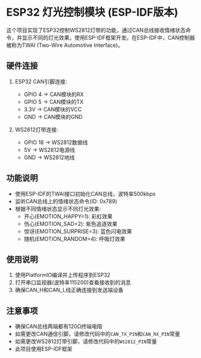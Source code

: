# ESP32 灯光控制模块 (ESP-IDF版本)

这个项目实现了ESP32控制WS2812灯带的功能，通过CAN总线接收情绪状态命令，并显示不同的灯光效果。使用ESP-IDF框架开发。在ESP-IDF中，CAN控制器被称为TWAI (Two-Wire Automotive Interface)。

## 硬件连接

1. ESP32 CAN引脚连接:
   - GPIO 4 -> CAN模块的RX
   - GPIO 5 -> CAN模块的TX
   - 3.3V -> CAN模块的VCC
   - GND -> CAN模块的GND

2. WS2812灯带连接:
   - GPIO 18 -> WS2812数据线
   - 5V -> WS2812电源线
   - GND -> WS2812地线

## 功能说明

- 使用ESP-IDF的TWAI接口初始化CAN总线，波特率500kbps
- 监听CAN总线上的情绪状态命令(ID: 0x789)
- 根据不同情绪状态显示不同灯光效果:
  - 开心(EMOTION_HAPPY=1): 彩虹效果
  - 伤心(EMOTION_SAD=2): 紫色追逐效果
  - 惊讶(EMOTION_SURPRISE=3): 蓝色闪电效果
  - 随机(EMOTION_RANDOM=4): 呼吸灯效果

## 使用说明

1. 使用PlatformIO编译并上传程序到ESP32
2. 打开串口监视器(波特率115200)查看接收到的消息
3. 确保CAN_H和CAN_L线正确连接到发送端设备

## 注意事项

- 确保CAN总线两端都有120Ω终端电阻
- 如需更改CAN通信引脚，请修改代码中的`CAN_TX_PIN`和`CAN_RX_PIN`常量
- 如需更改WS2812灯带引脚，请修改代码中的`WS2812_PIN`常量
- 此项目使用ESP-IDF框架 